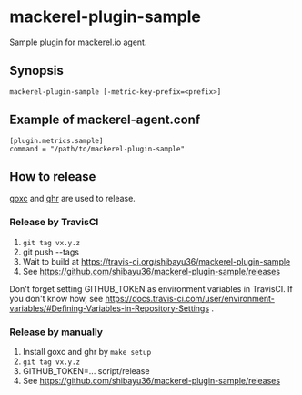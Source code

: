 # mackerel-plugin-sample

Sample plugin for mackerel.io agent.

## Synopsis

```shell
mackerel-plugin-sample [-metric-key-prefix=<prefix>]
```

## Example of mackerel-agent.conf

```
[plugin.metrics.sample]
command = "/path/to/mackerel-plugin-sample"
```

## How to release

[goxc](https://github.com/laher/goxc) and [ghr](https://github.com/tcnksm/ghr) are used to release.

### Release by TravisCI

1. `git tag vx.y.z`
2. git push --tags
3. Wait to build at https://travis-ci.org/shibayu36/mackerel-plugin-sample
4. See https://github.com/shibayu36/mackerel-plugin-sample/releases

Don't forget setting GITHUB_TOKEN as environment variables in TravisCI.  If you don't know how, see https://docs.travis-ci.com/user/environment-variables/#Defining-Variables-in-Repository-Settings .

### Release by manually

1. Install goxc and ghr by `make setup`
2. `git tag vx.y.z`
3. GITHUB_TOKEN=... script/release
4. See https://github.com/shibayu36/mackerel-plugin-sample/releases
